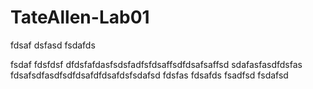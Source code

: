 # TateAllen-Lab01
fdsaf
dsfasd
fsdafds

fsdaf
fdsfdsf
dfdsfafdasfsdsfadfsfdsaffsdfdsafsaffsd
sdafasfasdfdsfas
fdsafsdfasdfsdfdsafdfdsafdsfsdafsd
fdsfas
fdsafds
fsadfsd
fsdafsd

